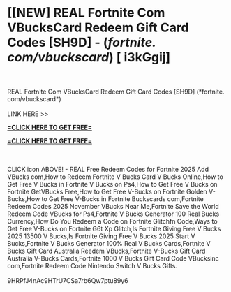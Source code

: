 # [[NEW] REAL Fortnite Com VBucksCard Redeem Gift Card Codes [SH9D] - (*fortnite. com/vbuckscard*) [ i3kGgij]
<br>
<br>REAL Fortnite Com VBucksCard Redeem Gift Card Codes [SH9D] (*fortnite. com/vbuckscard*)
<br>
<br>LINK HERE >> 

**[=CLICK HERE TO GET FREE=](https://www.google.com/url?q=https%3A%2F%2Fappbitly.com%2FjHeMV)**


**[=CLICK HERE TO GET FREE=](https://www.google.com/url?q=https%3A%2F%2Fappbitly.com%2FjHeMV)**


<br>
<br>CLICK  icon ABOVE! - REAL Free Redeem Codes for Fortnite 2025 Add VBucks com,How to Redeem Fortnite V Bucks Card V Bucks Online,How to Get Free V Bucks in Fortnite V Bucks on Ps4,How to Get Free V Bucks on Fortnite GetVBucks Free,How to Get Free V-Bucks on Fortnite Golden V-Bucks,How to Get Free V-Bucks in Fortnite Buckscards com,Fortnite Redeem Codes 2025 November VBucks Near Me,Fortnite Save the World Redeem Code VBucks for Ps4,Fortnite V Bucks Generator 100 Real Bucks Currency,How Do You Redeem a Code on Fortnite Glitchfn Code,Ways to Get Free V-Bucks on Fortnite G6t Xp Glitch,Is Fortnite Giving Free V Bucks 2025 13500 V Bucks,Is Fortnite Giving Free V Bucks 2025 Start V Bucks,Fortnite V Bucks Generator 100% Real V Bucks Cards,Fortnite V Bucks Gift Card Australia Reedem VBucks,Fortnite V-Bucks Gift Card Australia V-Bucks Cards,Fortnite 1000 V Bucks Gift Card Code VBucksinc com,Fortnite Redeem Code Nintendo Switch V Bucks Gifts. 
<br>
<br>9HRPfJ4nAc9HTrU7CSa7rb6Qw7ptu89y6
<br>
